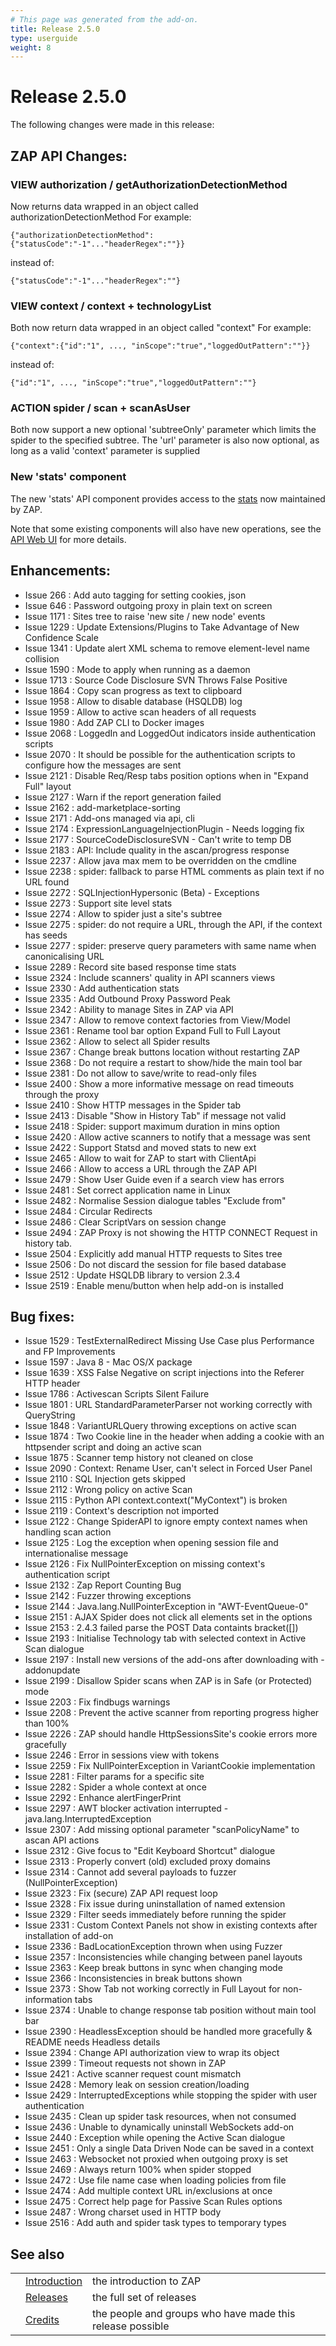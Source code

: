 ```yaml
---
# This page was generated from the add-on.
title: Release 2.5.0
type: userguide
weight: 8
---
```


# Release 2.5.0

The following changes were made in this release:

## ZAP API Changes:

### VIEW authorization / getAuthorizationDetectionMethod

Now returns data wrapped in an object called authorizationDetectionMethod For example:

```
{"authorizationDetectionMethod":{"statusCode":"-1"..."headerRegex":""}}
```

instead of:

```
{"statusCode":"-1"..."headerRegex":""}
```

### VIEW context / context + technologyList

Both now return data wrapped in an object called "context" For example:

```
{"context":{"id":"1", ..., "inScope":"true","loggedOutPattern":""}}
```

instead of:

```
{"id":"1", ..., "inScope":"true","loggedOutPattern":""}
```

### ACTION spider / scan + scanAsUser

Both now support a new optional 'subtreeOnly' parameter which limits the spider to the specified subtree. The 'url' parameter is also now optional, as long as a valid 'context' parameter is supplied

### New 'stats' component

The new 'stats' API component provides access to the [stats](/docs/desktop/start/features/stats/) now maintained by ZAP.  

Note that some existing components will also have new operations, see the [API Web UI](/docs/desktop/start/features/api/) for more details.

## Enhancements:

* Issue 266 : Add auto tagging for setting cookies, json
* Issue 646 : Password outgoing proxy in plain text on screen
* Issue 1171 : Sites tree to raise 'new site / new node' events
* Issue 1229 : Update Extensions/Plugins to Take Advantage of New Confidence Scale
* Issue 1341 : Update alert XML schema to remove element-level name collision
* Issue 1590 : Mode to apply when running as a daemon
* Issue 1713 : Source Code Disclosure SVN Throws False Positive
* Issue 1864 : Copy scan progress as text to clipboard
* Issue 1958 : Allow to disable database (HSQLDB) log
* Issue 1959 : Allow to active scan headers of all requests
* Issue 1980 : Add ZAP CLI to Docker images
* Issue 2068 : LoggedIn and LoggedOut indicators inside authentication scripts
* Issue 2070 : It should be possible for the authentication scripts to configure how the messages are sent
* Issue 2121 : Disable Req/Resp tabs position options when in "Expand Full" layout
* Issue 2127 : Warn if the report generation failed
* Issue 2162 : add-marketplace-sorting
* Issue 2171 : Add-ons managed via api, cli
* Issue 2174 : ExpressionLanguageInjectionPlugin - Needs logging fix
* Issue 2177 : SourceCodeDisclosureSVN - Can't write to temp DB
* Issue 2183 : API: Include quality in the ascan/progress response
* Issue 2237 : Allow java max mem to be overridden on the cmdline
* Issue 2238 : spider: fallback to parse HTML comments as plain text if no URL found
* Issue 2272 : SQLInjectionHypersonic (Beta) - Exceptions
* Issue 2273 : Support site level stats
* Issue 2274 : Allow to spider just a site's subtree
* Issue 2275 : spider: do not require a URL, through the API, if the context has seeds
* Issue 2277 : spider: preserve query parameters with same name when canonicalising URL
* Issue 2289 : Record site based response time stats
* Issue 2324 : Include scanners' quality in API scanners views
* Issue 2330 : Add authentication stats
* Issue 2335 : Add Outbound Proxy Password Peak
* Issue 2342 : Ability to manage Sites in ZAP via API
* Issue 2347 : Allow to remove context factories from View/Model
* Issue 2361 : Rename tool bar option Expand Full to Full Layout
* Issue 2362 : Allow to select all Spider results
* Issue 2367 : Change break buttons location without restarting ZAP
* Issue 2368 : Do not require a restart to show/hide the main tool bar
* Issue 2381 : Do not allow to save/write to read-only files
* Issue 2400 : Show a more informative message on read timeouts through the proxy
* Issue 2410 : Show HTTP messages in the Spider tab
* Issue 2413 : Disable "Show in History Tab" if message not valid
* Issue 2418 : Spider: support maximum duration in mins option
* Issue 2420 : Allow active scanners to notify that a message was sent
* Issue 2422 : Support Statsd and moved stats to new ext
* Issue 2465 : Allow to wait for ZAP to start with ClientApi
* Issue 2466 : Allow to access a URL through the ZAP API
* Issue 2479 : Show User Guide even if a search view has errors
* Issue 2481 : Set correct application name in Linux
* Issue 2482 : Normalise Session dialogue tables "Exclude from"
* Issue 2484 : Circular Redirects
* Issue 2486 : Clear ScriptVars on session change
* Issue 2494 : ZAP Proxy is not showing the HTTP CONNECT Request in history tab.
* Issue 2504 : Explicitly add manual HTTP requests to Sites tree
* Issue 2506 : Do not discard the session for file based database
* Issue 2512 : Update HSQLDB library to version 2.3.4
* Issue 2519 : Enable menu/button when help add-on is installed

## Bug fixes:

* Issue 1529 : TestExternalRedirect Missing Use Case plus Performance and FP Improvements
* Issue 1597 : Java 8 - Mac OS/X package
* Issue 1639 : XSS False Negative on script injections into the Referer HTTP header
* Issue 1786 : Activescan Scripts Silent Failure
* Issue 1801 : URL StandardParameterParser not working correctly with QueryString
* Issue 1848 : VariantURLQuery throwing exceptions on active scan
* Issue 1874 : Two Cookie line in the header when adding a cookie with an httpsender script and doing an active scan
* Issue 1875 : Scanner temp history not cleaned on close
* Issue 2090 : Context: Rename User, can't select in Forced User Panel
* Issue 2110 : SQL Injection gets skipped
* Issue 2112 : Wrong policy on active Scan
* Issue 2115 : Python API context.context("MyContext") is broken
* Issue 2119 : Context's description not imported
* Issue 2122 : Change SpiderAPI to ignore empty context names when handling scan action
* Issue 2125 : Log the exception when opening session file and internationalise message
* Issue 2126 : Fix NullPointerException on missing context's authentication script
* Issue 2132 : Zap Report Counting Bug
* Issue 2142 : Fuzzer throwing exceptions
* Issue 2144 : Java.lang.NullPointerException in "AWT-EventQueue-0"
* Issue 2151 : AJAX Spider does not click all elements set in the options
* Issue 2153 : 2.4.3 failed parse the POST Data containts bracket(\[\])
* Issue 2193 : Initialise Technology tab with selected context in Active Scan dialogue
* Issue 2197 : Install new versions of the add-ons after downloading with -addonupdate
* Issue 2199 : Disallow Spider scans when ZAP is in Safe (or Protected) mode
* Issue 2203 : Fix findbugs warnings
* Issue 2208 : Prevent the active scanner from reporting progress higher than 100%
* Issue 2226 : ZAP should handle HttpSessionsSite's cookie errors more gracefully
* Issue 2246 : Error in sessions view with tokens
* Issue 2259 : Fix NullPointerException in VariantCookie implementation
* Issue 2281 : Filter params for a specific site
* Issue 2282 : Spider a whole context at once
* Issue 2292 : Enhance alertFingerPrint
* Issue 2297 : AWT blocker activation interrupted - java.lang.InterruptedException
* Issue 2307 : Add missing optional parameter "scanPolicyName" to ascan API actions
* Issue 2312 : Give focus to "Edit Keyboard Shortcut" dialogue
* Issue 2313 : Properly convert (old) excluded proxy domains
* Issue 2314 : Cannot add several payloads to fuzzer (NullPointerException)
* Issue 2323 : Fix (secure) ZAP API request loop
* Issue 2328 : Fix issue during uninstallation of named extension
* Issue 2329 : Filter seeds immediately before running the spider
* Issue 2331 : Custom Context Panels not show in existing contexts after installation of add-on
* Issue 2336 : BadLocationException thrown when using Fuzzer
* Issue 2357 : Inconsistencies while changing between panel layouts
* Issue 2363 : Keep break buttons in sync when changing mode
* Issue 2366 : Inconsistencies in break buttons shown
* Issue 2373 : Show Tab not working correctly in Full Layout for non-information tabs
* Issue 2374 : Unable to change response tab position without main tool bar
* Issue 2390 : HeadlessException should be handled more gracefully \& README needs Headless details
* Issue 2394 : Change API authorization view to wrap its object
* Issue 2399 : Timeout requests not shown in ZAP
* Issue 2421 : Active scanner request count mismatch
* Issue 2428 : Memory leak on session creation/loading
* Issue 2429 : InterruptedExceptions while stopping the spider with user authentication
* Issue 2435 : Clean up spider task resources, when not consumed
* Issue 2436 : Unable to dynamically uninstall WebSockets add-on
* Issue 2440 : Exception while opening the Active Scan dialogue
* Issue 2451 : Only a single Data Driven Node can be saved in a context
* Issue 2463 : Websocket not proxied when outgoing proxy is set
* Issue 2469 : Always return 100% when spider stopped
* Issue 2472 : Use file name case when loading policies from file
* Issue 2474 : Add multiple context URL in/exclusions at once
* Issue 2475 : Correct help page for Passive Scan Rules options
* Issue 2487 : Wrong charset used in HTTP body
* Issue 2516 : Add auth and spider task types to temporary types

## See also

|   |                                     |                                                           |
|---|-------------------------------------|-----------------------------------------------------------|
|   | [Introduction](/docs/desktop/)      | the introduction to ZAP                                   |
|   | [Releases](/docs/desktop/releases/) | the full set of releases                                  |
|   | [Credits](/docs/desktop/credits/)   | the people and groups who have made this release possible |

